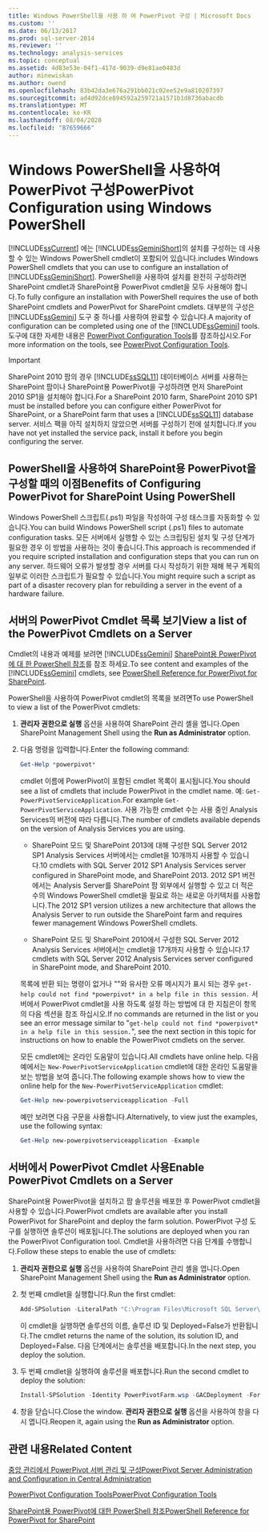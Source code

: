 ```yaml
---
title: Windows PowerShell을 사용 하 여 PowerPivot 구성 | Microsoft Docs
ms.custom: ''
ms.date: 06/13/2017
ms.prod: sql-server-2014
ms.reviewer: ''
ms.technology: analysis-services
ms.topic: conceptual
ms.assetid: 4d83e53e-04f1-417d-9039-d9e81ae0483d
author: minewiskan
ms.author: owend
ms.openlocfilehash: 83b42da3e676a291bb021c02ee52e9a810207397
ms.sourcegitcommit: ad4d92dce894592a259721a1571b1d8736abacdb
ms.translationtype: MT
ms.contentlocale: ko-KR
ms.lasthandoff: 08/04/2020
ms.locfileid: "87659666"
---
```

# <a name="powerpivot-configuration-using-windows-powershell"></a><span data-ttu-id="be0ca-102">Windows PowerShell을 사용하여 PowerPivot 구성</span><span class="sxs-lookup"><span data-stu-id="be0ca-102">PowerPivot Configuration using Windows PowerShell</span></span>
  [!INCLUDE[ssCurrent](../../includes/sscurrent-md.md)] <span data-ttu-id="be0ca-103">에는 [!INCLUDE[ssGeminiShort](../../includes/ssgeminishort-md.md)]의 설치를 구성하는 데 사용할 수 있는 Windows PowerShell cmdlet이 포함되어 있습니다.</span><span class="sxs-lookup"><span data-stu-id="be0ca-103">includes Windows PowerShell cmdlets that you can use to configure an installation of [!INCLUDE[ssGeminiShort](../../includes/ssgeminishort-md.md)].</span></span> <span data-ttu-id="be0ca-104">PowerShell을 사용하여 설치를 완전히 구성하려면 SharePoint cmdlet과 SharePoint용 PowerPivot cmdlet을 모두 사용해야 합니다.</span><span class="sxs-lookup"><span data-stu-id="be0ca-104">To fully configure an installation with PowerShell requires the use of both SharePoint cmdlets and PowerPivot for SharePoint cmdlets.</span></span> <span data-ttu-id="be0ca-105">대부분의 구성은 [!INCLUDE[ssGemini](../../includes/ssgemini-md.md)] 도구 중 하나를 사용하여 완료할 수 있습니다.</span><span class="sxs-lookup"><span data-stu-id="be0ca-105">A majority of configuration can be completed using one of the [!INCLUDE[ssGemini](../../includes/ssgemini-md.md)] tools.</span></span> <span data-ttu-id="be0ca-106">도구에 대한 자세한 내용은 [PowerPivot Configuration Tools](power-pivot-configuration-tools.md)를 참조하십시오.</span><span class="sxs-lookup"><span data-stu-id="be0ca-106">For more information on the tools, see [PowerPivot Configuration Tools](power-pivot-configuration-tools.md).</span></span>  
  
> [!IMPORTANT]  
>  <span data-ttu-id="be0ca-107">SharePoint 2010 팜의 경우 [!INCLUDE[ssSQL11](../../includes/sssql11-md.md)] 데이터베이스 서버를 사용하는 SharePoint 팜이나 SharePoint용 PowerPivot을 구성하려면 먼저 SharePoint 2010 SP1을 설치해야 합니다.</span><span class="sxs-lookup"><span data-stu-id="be0ca-107">For a SharePoint 2010 farm, SharePoint 2010 SP1 must be installed before you can configure either PowerPivot for SharePoint, or a SharePoint farm that uses a [!INCLUDE[ssSQL11](../../includes/sssql11-md.md)] database server.</span></span> <span data-ttu-id="be0ca-108">서비스 팩을 아직 설치하지 않았으면 서버를 구성하기 전에 설치합니다.</span><span class="sxs-lookup"><span data-stu-id="be0ca-108">If you have not yet installed the service pack, install it before you begin configuring the server.</span></span>  
  
## <a name="benefits-of-configuring-powerpivot-for-sharepoint-using-powershell"></a><span data-ttu-id="be0ca-109">PowerShell을 사용하여 SharePoint용 PowerPivot을 구성할 때의 이점</span><span class="sxs-lookup"><span data-stu-id="be0ca-109">Benefits of Configuring PowerPivot for SharePoint Using PowerShell</span></span>  
 <span data-ttu-id="be0ca-110">Windows PowerShell 스크립트(.ps1) 파일을 작성하여 구성 태스크를 자동화할 수 있습니다.</span><span class="sxs-lookup"><span data-stu-id="be0ca-110">You can build Windows PowerShell script (.ps1) files to automate configuration tasks.</span></span> <span data-ttu-id="be0ca-111">모든 서버에서 실행할 수 있는 스크립팅된 설치 및 구성 단계가 필요한 경우 이 방법을 사용하는 것이 좋습니다.</span><span class="sxs-lookup"><span data-stu-id="be0ca-111">This approach is recommended if you require scripted installation and configuration steps that you can run on any server.</span></span> <span data-ttu-id="be0ca-112">하드웨어 오류가 발생할 경우 서버를 다시 작성하기 위한 재해 복구 계획의 일부로 이러한 스크립트가 필요할 수 있습니다.</span><span class="sxs-lookup"><span data-stu-id="be0ca-112">You might require such a script as part of a disaster recovery plan for rebuilding a server in the event of a hardware failure.</span></span>  
  
## <a name="view-a-list-of-the-powerpivot-cmdlets-on-a-server"></a><span data-ttu-id="be0ca-113">서버의 PowerPivot Cmdlet 목록 보기</span><span class="sxs-lookup"><span data-stu-id="be0ca-113">View a list of the PowerPivot Cmdlets on a Server</span></span>  
 <span data-ttu-id="be0ca-114">Cmdlet의 내용과 예제를 보려면 [!INCLUDE[ssGemini](../../includes/ssgemini-md.md)] [SharePoint용 PowerPivot에 대 한 PowerShell 참조](/sql/analysis-services/powershell/powershell-reference-for-power-pivot-for-sharepoint)를 참조 하세요.</span><span class="sxs-lookup"><span data-stu-id="be0ca-114">To see content and examples of the [!INCLUDE[ssGemini](../../includes/ssgemini-md.md)] cmdlets, see [PowerShell Reference for PowerPivot for SharePoint](/sql/analysis-services/powershell/powershell-reference-for-power-pivot-for-sharepoint).</span></span>  
  
 <span data-ttu-id="be0ca-115">PowerShell을 사용하여 PowerPivot cmdlet의 목록을 보려면</span><span class="sxs-lookup"><span data-stu-id="be0ca-115">To use PowerShell to view a list of the PowerPivot cmdlets:</span></span>  
  
1.  <span data-ttu-id="be0ca-116">**관리자 권한으로 실행** 옵션을 사용하여 SharePoint 관리 셸을 엽니다.</span><span class="sxs-lookup"><span data-stu-id="be0ca-116">Open SharePoint Management Shell using the **Run as Administrator** option.</span></span>  
  
2.  <span data-ttu-id="be0ca-117">다음 명령을 입력합니다.</span><span class="sxs-lookup"><span data-stu-id="be0ca-117">Enter the following command:</span></span>  
  
    ```powershell
    Get-Help *powerpivot*  
    ```  
  
     <span data-ttu-id="be0ca-118">cmdlet 이름에 PowerPivot이 포함된 cmdlet 목록이 표시됩니다.</span><span class="sxs-lookup"><span data-stu-id="be0ca-118">You should see a list of cmdlets that include PowerPivot in the cmdlet name.</span></span> <span data-ttu-id="be0ca-119">예: `Get-PowerPivotServiceApplication`.</span><span class="sxs-lookup"><span data-stu-id="be0ca-119">For example `Get-PowerPivotServiceApplication`.</span></span> <span data-ttu-id="be0ca-120">사용 가능한 cmdlet 수는 사용 중인 Analysis Services의 버전에 따라 다릅니다.</span><span class="sxs-lookup"><span data-stu-id="be0ca-120">The number of cmdlets available depends on the version of Analysis Services you are using.</span></span>  
  
    -   <span data-ttu-id="be0ca-121">SharePoint 모드 및 SharePoint 2013에 대해 구성한 SQL Server 2012 SP1 Analysis Services 서버에서는 cmdlet을 10개까지 사용할 수 있습니다.</span><span class="sxs-lookup"><span data-stu-id="be0ca-121">10 cmdlets with SQL Server 2012 SP1 Analysis Services server configured in SharePoint mode, and SharePoint 2013.</span></span> <span data-ttu-id="be0ca-122">2012 SP1 버전에서는 Analysis Server를 SharePoint 팜 외부에서 실행할 수 있고 더 적은 수의 Windows PowerShell cmdlet을 필요로 하는 새로운 아키텍처를 사용합니다.</span><span class="sxs-lookup"><span data-stu-id="be0ca-122">The 2012 SP1 version utilizes a new architecture that allows the Analysis Server to run outside the SharePoint farm and requires fewer management Windows PowerShell cmdlets.</span></span>  
  
    -   <span data-ttu-id="be0ca-123">SharePoint 모드 및 SharePoint 2010에서 구성한 SQL Server 2012 Analysis Services 서버에서는 cmdlet을 17개까지 사용할 수 있습니다.</span><span class="sxs-lookup"><span data-stu-id="be0ca-123">17 cmdlets with SQL Server 2012 Analysis Services server configured in SharePoint mode, and SharePoint 2010.</span></span>  
  
     <span data-ttu-id="be0ca-124">목록에 반환 되는 명령이 없거나 ""와 유사한 오류 메시지가 표시 되는 경우 `get-help could not find *powerpivot* in a help file in this session.` 서버에서 PowerPivot cmdlet을 사용 하도록 설정 하는 방법에 대 한 지침은이 항목의 다음 섹션을 참조 하십시오.</span><span class="sxs-lookup"><span data-stu-id="be0ca-124">If no commands are returned in the list or you see an error message similar to "`get-help could not find *powerpivot* in a help file in this session.`", see the next section in this topic for instructions on how to enable the PowerPivot cmdlets on the server.</span></span>  
  
     <span data-ttu-id="be0ca-125">모든 cmdlet에는 온라인 도움말이 있습니다.</span><span class="sxs-lookup"><span data-stu-id="be0ca-125">All cmdlets have online help.</span></span> <span data-ttu-id="be0ca-126">다음 예에서는 `New-PowerPivotServiceApplication` cmdlet에 대한 온라인 도움말을 보는 방법을 보여 줍니다.</span><span class="sxs-lookup"><span data-stu-id="be0ca-126">The following example shows how to view the online help for the `New-PowerPivotServiceApplication` cmdlet:</span></span>  
  
    ```powershell
    Get-Help new-powerpivotserviceapplication -Full  
    ```  
  
     <span data-ttu-id="be0ca-127">예만 보려면 다음 구문을 사용합니다.</span><span class="sxs-lookup"><span data-stu-id="be0ca-127">Alternatively, to view just the examples, use the following syntax:</span></span>  
  
    ```powershell
    Get-Help new-powerpivotserviceapplication -Example  
    ```  
  
## <a name="enable-powerpivot-cmdlets-on-a-server"></a><span data-ttu-id="be0ca-128">서버에서 PowerPivot Cmdlet 사용</span><span class="sxs-lookup"><span data-stu-id="be0ca-128">Enable PowerPivot Cmdlets on a Server</span></span>  
 <span data-ttu-id="be0ca-129">SharePoint용 PowerPivot을 설치하고 팜 솔루션을 배포한 후 PowerPivot cmdlet을 사용할 수 있습니다.</span><span class="sxs-lookup"><span data-stu-id="be0ca-129">PowerPivot cmdlets are available after you install PowerPivot for SharePoint and deploy the farm solution.</span></span> <span data-ttu-id="be0ca-130">PowerPivot 구성 도구를 실행하면 솔루션이 배포됩니다.</span><span class="sxs-lookup"><span data-stu-id="be0ca-130">The solutions are deployed when you ran the PowerPivot Configuration tool.</span></span> <span data-ttu-id="be0ca-131">Cmdlet을 사용하려면 다음 단계를 수행합니다.</span><span class="sxs-lookup"><span data-stu-id="be0ca-131">Follow these steps to enable the use of cmdlets:</span></span>  
  
1.  <span data-ttu-id="be0ca-132">**관리자 권한으로 실행** 옵션을 사용하여 SharePoint 관리 셸을 엽니다.</span><span class="sxs-lookup"><span data-stu-id="be0ca-132">Open SharePoint Management Shell using the **Run as Administrator** option.</span></span>  
  
2.  <span data-ttu-id="be0ca-133">첫 번째 cmdlet을 실행합니다.</span><span class="sxs-lookup"><span data-stu-id="be0ca-133">Run the first cmdlet:</span></span>  
  
    ```powershell
    Add-SPSolution -LiteralPath "C:\Program Files\Microsoft SQL Server\110\Tools\PowerPivotTools\ConfigurationTool\Resources\PowerPivotFarm.wsp"  
    ```  
  
     <span data-ttu-id="be0ca-134">이 cmdlet을 실행하면 솔루션의 이름,  솔루션 ID  및 Deployed=False가 반환됩니다.</span><span class="sxs-lookup"><span data-stu-id="be0ca-134">The cmdlet returns the name of the solution, its solution ID, and Deployed=False.</span></span> <span data-ttu-id="be0ca-135">다음 단계에서는 솔루션을 배포합니다.</span><span class="sxs-lookup"><span data-stu-id="be0ca-135">In the next step, you deploy the solution.</span></span>  
  
3.  <span data-ttu-id="be0ca-136">두 번째 cmdlet을 실행하여 솔루션을 배포합니다.</span><span class="sxs-lookup"><span data-stu-id="be0ca-136">Run the second cmdlet to deploy the solution:</span></span>  
  
    ```powershell
    Install-SPSolution -Identity PowerPivotFarm.wsp -GACDeployment -Force  
    ```  
  
4.  <span data-ttu-id="be0ca-137">창을 닫습니다.</span><span class="sxs-lookup"><span data-stu-id="be0ca-137">Close the window.</span></span> <span data-ttu-id="be0ca-138">**관리자 권한으로 실행** 옵션을 사용하여 창을 다시 엽니다.</span><span class="sxs-lookup"><span data-stu-id="be0ca-138">Reopen it, again using the **Run as Administrator** option.</span></span>  
  
## <a name="related-content"></a><span data-ttu-id="be0ca-139">관련 내용</span><span class="sxs-lookup"><span data-stu-id="be0ca-139">Related Content</span></span>  
 [<span data-ttu-id="be0ca-140">중앙 관리에서 PowerPivot 서버 관리 및 구성</span><span class="sxs-lookup"><span data-stu-id="be0ca-140">PowerPivot Server Administration and Configuration in Central Administration</span></span>](power-pivot-server-administration-and-configuration-in-central-administration.md)  
  
 [<span data-ttu-id="be0ca-141">PowerPivot Configuration Tools</span><span class="sxs-lookup"><span data-stu-id="be0ca-141">PowerPivot Configuration Tools</span></span>](power-pivot-configuration-tools.md)  
  
 [<span data-ttu-id="be0ca-142">SharePoint용 PowerPivot에 대한 PowerShell 참조</span><span class="sxs-lookup"><span data-stu-id="be0ca-142">PowerShell Reference for PowerPivot for SharePoint</span></span>](/sql/analysis-services/powershell/powershell-reference-for-power-pivot-for-sharepoint)  
